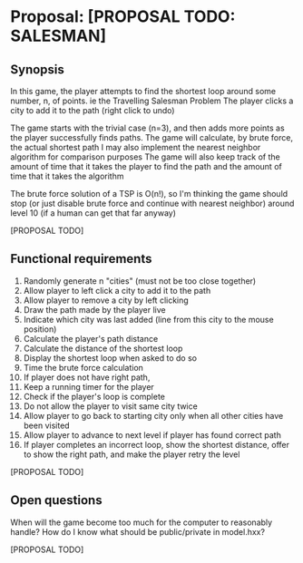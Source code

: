 # Proposal: [PROPOSAL TODO: SALESMAN]

## Synopsis
In this game, the player attempts to find the shortest loop around 
some number, n, of points. 
    ie the Travelling Salesman Problem
    The player clicks a city to add it to the path (right click to undo)

The game starts with the trivial case (n=3), and then adds more points as the 
player successfully finds paths. 
    The game will calculate, by brute force, the actual shortest path
    I may also implement the nearest neighbor algorithm for comparison purposes
    The game will also keep track of the amount of time that it takes the player 
    to find the path and the amount of time that it takes the algorithm
    
The brute force solution of a TSP is O(n!), so I'm thinking the game should stop
(or just disable brute force and continue with nearest neighbor) around level 10 
(if a human can get that far anyway)

[PROPOSAL TODO]

## Functional requirements
1. Randomly generate n "cities" (must not be too close together)
2. Allow player to left click a city to add it to the path
3. Allow player to remove a city by left clicking
4. Draw the path made by the player live
5. Indicate which city was last added (line from this city to the mouse position)
6. Calculate the player's path distance
7. Calculate the distance of the shortest loop
8. Display the shortest loop when asked to do so
9. Time the brute force calculation
10. If player does not have right path, 
11. Keep a running timer for the player
12. Check if the player's loop is complete
13. Do not allow the player to visit same city twice
14. Allow player to go back to starting city only when all other cities have been visited
15. Allow player to advance to next level if player has found correct path
16. If player completes an incorrect loop, show the shortest distance, offer to show the right path, and make the player retry the level

[PROPOSAL TODO]

## Open questions
When will the game become too much for the computer to reasonably handle?
How do I know what should be public/private in model.hxx?

[PROPOSAL TODO]

